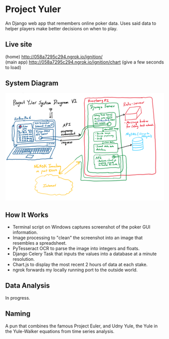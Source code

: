 # Project Yuler
An Django web app that remembers online poker data. Uses said data to helper players make better decisions on when to play. 
## Live site
(home) http://058a7295c294.ngrok.io/ignition/  
(main app) http://058a7295c294.ngrok.io/ignition/chart (give a few seconds to load)
## System Diagram
![alt text](readme_static/project_yuler_system_diagram_v1.PNG)
## How It Works
- Terminal script on Windows captures screenshot of the poker GUI information.
- Image processing to "clean" the screenshot into an image that resembles a spreadsheet.
- PyTesseract OCR to parse the image into integers and floats.
- Django Celery Task that inputs the values into a database at a minute resolution.
- Chart.js to display the most recent 2 hours of data at each stake.
- ngrok forwards my locally running port to the outside world.
## Data Analysis
In progress. 
## Naming
A pun that combines the famous Project Euler, and Udny Yule, the Yule in the Yule-Walker equations from time series analysis. 
